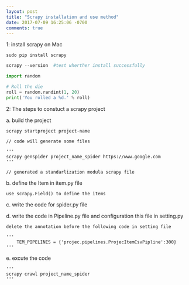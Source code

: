 ```yaml
---
layout: post
title: "Scrapy installation and use method"
date: 2017-07-09 16:25:06 -0700
comments: true
---
```


1: install scrapy on Mac

```
sudo pip install scrapy 
```

```python
scrapy --version  #test wherther install successfully
```

```python
import random

# Roll the die
roll = random.randint(1, 20)
print('You rolled a %d.' % roll)
```

2: The steps to constuct a scrapy project

a. build the project

	scrapy startproject project-name   

	// code will generate some files

	'''
	scrapy genspider project_name_spider https://www.google.com
	'''

	// generated a standarlization modula scrapy file

b. define the Item in item.py file

	use scrapy.Field() to define the items

c. write the code for spider.py file

d. write the code in Pipeline.py file and configuration this file in setting.py

	delete the annotation before the following code in setting file

	'''
		TEM_PIPELINES = {'projec.pipelines.ProjecItemCsvPipline':300}
	'''

e. excute the code

	'''
	scrapy crawl project_name_spider 
	'''


